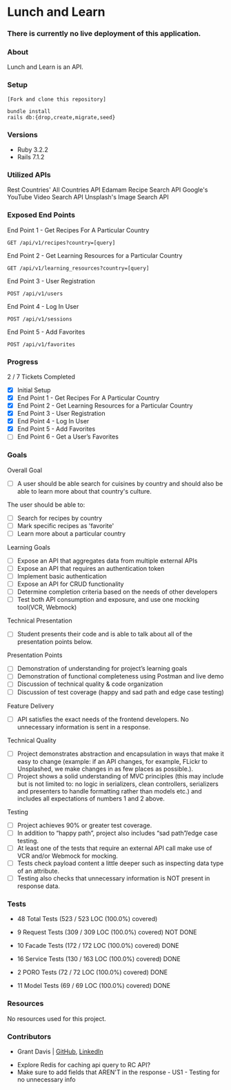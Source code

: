 # Lunch and Learn

### There is currently no live deployment of this application.

### About

Lunch and Learn is an API.

### Setup

```
[Fork and clone this repository]

bundle install
rails db:{drop,create,migrate,seed}
```

### Versions

- Ruby 3.2.2
- Rails 7.1.2

### Utilized APIs

Rest Countries' All Countries API
Edamam Recipe Search API
Google's YouTube Video Search API
Unsplash's Image Search API

### Exposed End Points

End Point 1 - Get Recipes For A Particular Country

`GET /api/v1/recipes?country=[query]`

End Point 2 - Get Learning Resources for a Particular Country

`GET /api/v1/learning_resources?country=[query]`

End Point 3 - User Registration

`POST /api/v1/users`

End Point 4 - Log In User

`POST /api/v1/sessions`

End Point 5 - Add Favorites

`POST /api/v1/favorites`

### Progress

2 / 7 Tickets Completed

- [x] Initial Setup
- [x] End Point 1 - Get Recipes For A Particular Country
- [x] End Point 2 - Get Learning Resources for a Particular Country
- [x] End Point 3 - User Registration
- [x] End Point 4 - Log In User
- [x] End Point 5 - Add Favorites
- [ ] End Point 6 - Get a User’s Favorites

### Goals

Overall Goal

- [ ] A user should be able search for cuisines by country and should also be able to learn more about that country's culture.

The user should be able to:

- [ ] Search for recipes by country
- [ ] Mark specific recipes as 'favorite'
- [ ] Learn more about a particular country

Learning Goals

- [ ] Expose an API that aggregates data from multiple external APIs
- [ ] Expose an API that requires an authentication token
- [ ] Implement basic authentication
- [ ] Expose an API for CRUD functionality
- [ ] Determine completion criteria based on the needs of other developers
- [ ] Test both API consumption and exposure, and use one mocking tool(VCR, Webmock)

Technical Presentation

- [ ] Student presents their code and is able to talk about all of the presentation points below.

Presentation Points

- [ ] Demonstration of understanding for project’s learning goals
- [ ] Demonstration of functional completeness using Postman and live demo
- [ ] Discussion of technical quality & code organization
- [ ] Discussion of test coverage (happy and sad path and edge case testing)

Feature Delivery

- [ ] API satisfies the exact needs of the frontend developers. No unnecessary information is sent in a response.

Technical Quality

- [ ] Project demonstrates abstraction and encapsulation in ways that make it easy to change (example: if an API changes, for example, FLickr to Unsplashed, we make changes in as few places as possible.).
- [ ] Project shows a solid understanding of MVC principles (this may include but is not limited to: no logic in serializers, clean controllers, serializers and presenters to handle formatting rather than models etc.) and includes all expectations of numbers 1 and 2 above.

Testing

- [ ] Project achieves 90% or greater test coverage.
- [ ] In addition to “happy path”, project also includes “sad path”/edge case testing.
- [ ] At least one of the tests that require an external API call make use of VCR and/or Webmock for mocking.
- [ ] Tests check payload content a little deeper such as inspecting data type of an attribute.
- [ ] Testing also checks that unnecessary information is NOT present in response data.

### Tests

* 48 Total Tests (523 / 523 LOC (100.0%) covered)

* 9 Request Tests (309 / 309 LOC (100.0%) covered) NOT DONE
* 10 Facade Tests (172 / 172 LOC (100.0%) covered) DONE
* 16 Service Tests (130 / 163 LOC (100.0%) covered) DONE
* 2 PORO Tests (72 / 72 LOC (100.0%) covered) DONE
* 11 Model Tests (69 / 69 LOC (100.0%) covered) DONE

### Resources

No resources used for this project.

### Contributors

* Grant Davis | [GitHub](https://github.com/grantdavis303), [LinkedIn](https://www.linkedin.com/in/grantdavis303/)

- Explore Redis for caching api query to RC API?
- Make sure to add fields that AREN'T in the response - US1 - Testing for no unnecessary info